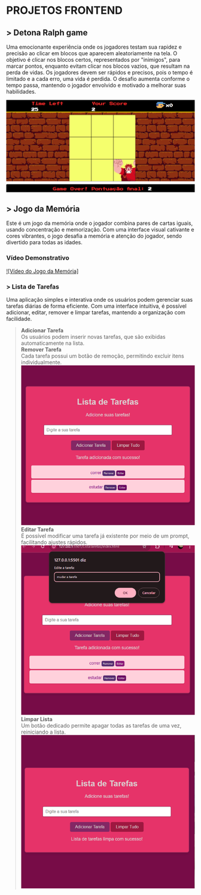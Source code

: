 # PROJETOS FRONTEND 

## > Detona Ralph game 
Uma emocionante experiência onde os jogadores testam sua rapidez e precisão ao clicar em blocos que aparecem aleatoriamente na tela. O objetivo é clicar nos blocos certos, representados por "inimigos", para marcar pontos, enquanto evitam clicar nos blocos vazios, que resultam na perda de vidas.
Os jogadores devem ser rápidos e precisos, pois o tempo é limitado e a cada erro, uma vida é perdida. O desafio aumenta conforme o tempo passa, mantendo o jogador envolvido e motivado a melhorar suas habilidades.

![Demo do jogo](DetonaRalph/src/images/ex.png)

## > Jogo da Memória
Este é um jogo da memória onde o jogador combina pares de cartas iguais, usando concentração e memorização. Com uma interface visual cativante e cores vibrantes, o jogo desafia a memória e atenção do jogador, sendo divertido para todas as idades.

### Vídeo Demonstrativo
[![Vídeo do Jogo da Memória]](MemoryGame/src/video/videojogodamem.mp4)

### > Lista de Tarefas
Uma aplicação simples e interativa onde os usuários podem gerenciar suas tarefas diárias de forma eficiente. Com uma interface intuitiva, é possível adicionar, editar, remover e limpar tarefas, mantendo a organização com facilidade.  

> **Adicionar Tarefa**  
Os usuários podem inserir novas tarefas, que são exibidas automaticamente na lista.   
> **Remover Tarefa**  
Cada tarefa possui um botão de remoção, permitindo excluir itens individualmente.  
![Demo](<src/Captura de tela 2025-02-25 215137 - Copia.png>) 
> **Editar Tarefa**  
É possível modificar uma tarefa já existente por meio de um prompt, facilitando ajustes rápidos.  
![alt text](</src/Captura de tela 2025-02-25 215216.png>)
> **Limpar Lista**  
Um botão dedicado permite apagar todas as tarefas de uma vez, reiniciando a lista.  
![alt text](</src/Captura de tela 2025-02-25 215257.png>)

